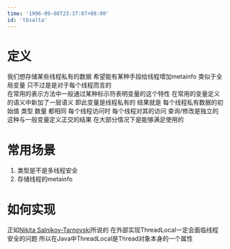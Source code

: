```yaml
---
time: '1996-09-08T23:37:07+08:00'
id: 'tbsalta'
---
```


# 定义
我们想存储某些线程私有的数据  希望能有某种手段给线程增加metainfo 类似于全局变量 只不过是是对于每个线程而言的  
在常用的表示方法中一般通过某种标示符表明变量的这个特性 在常用的变量定义的语义中新加了一层语义 即此变量是线程私有的 结果就是 每个线程私有数据的初始值 类型 数量 都相同 每个线程访问时 每个线程对其的访问 查询/修改是独立的 这种与一般变量定义正交的结果 在大部分情况下是能够满足使用的

# 常用场景
1. 类型是不是多线程安全
2. 存储线程的metainfo
# 如何实现
正如[Nikita Salnikov-Tarnovski][2]所说的 在外部实现ThreadLocal一定会面临线程安全的问题 所以在Java中ThreadLocal是Thread对象本身的一个属性

[1]:https://stackoverflow.com/questions/817856/when-and-how-should-i-use-a-threadlocal-variable
[2]:https://plumbr.io/blog/java/how-is-threadlocal-implemented
